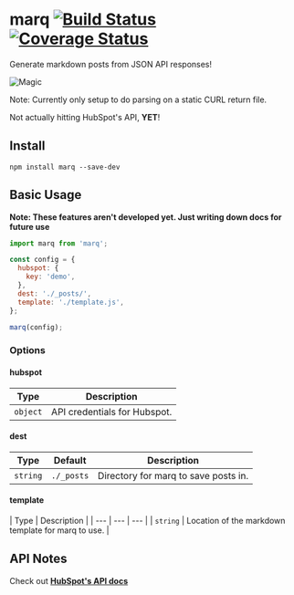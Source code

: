 # marq [![Build Status](https://travis-ci.org/helpscout/marq.svg?branch=master)](https://travis-ci.org/helpscout/marq) [![Coverage Status](https://coveralls.io/repos/github/helpscout/marq/badge.svg?branch=master)](https://coveralls.io/github/helpscout/marq?branch=master)

Generate markdown posts from JSON API responses!

![Magic](https://media.giphy.com/media/12NUbkX6p4xOO4/giphy.gif)

Note: Currently only setup to do parsing on a static CURL return file.

Not actually hitting HubSpot's API, **YET**!


## Install

```
npm install marq --save-dev
```

## Basic Usage

**Note: These features aren't developed yet. Just writing down docs for future use**

```js
import marq from 'marq';

const config = {
  hubspot: {
    key: 'demo',
  },
  dest: './_posts/',
  template: './template.js',
};

marq(config);
```

### Options

#### hubspot

| Type | Description |
| --- | --- |
| `object` | API credentials for Hubspot. |


#### dest

| Type | Default | Description |
| --- | --- | --- |
| `string` | `./_posts` | Directory for marq to save posts in. |


#### template

| Type | Description |
| --- | --- | --- |
| `string` | Location of the markdown template for marq to use. |



## API Notes

Check out **[HubSpot's API docs](https://developers.hubspot.com/docs/methods/blogv2/get_blog_posts)**
